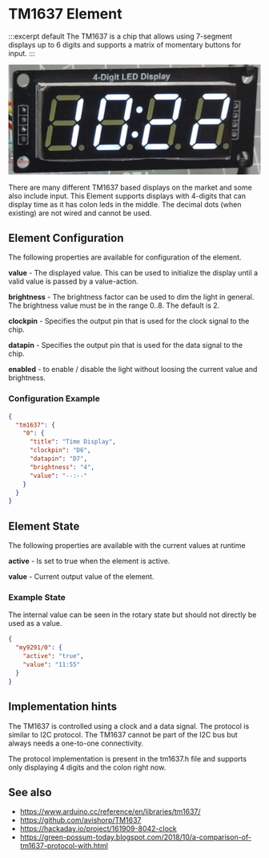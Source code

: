 # TM1637 Element

:::excerpt default
The TM1637 is a chip that allows using 7-segment displays up to 6 digits and supports a matrix of momentary buttons for input.
:::

![TM1637 based display](/elements/tm1637.jpg)

There are many different TM1637 based displays on the market and some also include input. This Element supports displays with 4-digits that can display time as it has colon leds in the middle. The decimal dots (when existing) are not wired and cannot be used.

## Element Configuration

The following properties are available for configuration of the element.

<object data="/element.svg?tm1637" type="image/svg+xml"></object>

**value** - The displayed value.
  This can be used to initialize the display until a valid value is passed by a value-action.

**brightness** - The brightness factor can be used to dim the light in general. The brightness value must be in the range 0..8. The default is 2.

**clockpin** - Specifies the output pin that is used for the clock signal to the chip.

**datapin** - Specifies the output pin that is used for the data signal to the chip.

**enabled** - to enable / disable the light without loosing the current value and brightness.


### Configuration Example

```JSON
{
  "tm1637": {
    "0": {
      "title": "Time Display",
      "clockpin": "D6",
      "datapin": "D7",
      "brightness": "4",
      "value": "--:--"
    }
  }
}
```

## Element State

The following properties are available with the current values at runtime

**active** - Is set to true when the element is active.

**value** - Current output value of the element.


### Example State

The internal value can be seen in the rotary state but should not directly be used as a value.

```JSON
{
  "my9291/0": {
    "active": "true",
    "value": "11:55"
  }
}
```


## Implementation hints

The TM1637 is controlled using a clock and a data signal. The protocol is similar to I2C protocol. The TM1637 cannot be part of the I2C bus but always needs a one-to-one connectivity.

The protocol implementation is present in the tm1637.h file and supports only displaying 4 digits and the colon right now.


## See also

* <https://www.arduino.cc/reference/en/libraries/tm1637/>
* <https://github.com/avishorp/TM1637>
* <https://hackaday.io/project/161909-8042-clock>
* <https://green-possum-today.blogspot.com/2018/10/a-comparison-of-tm1637-protocol-with.html>


